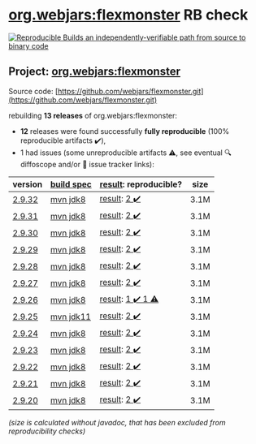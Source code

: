 [org.webjars:flexmonster](https://search.maven.org/artifact/org.webjars/flexmonster/) RB check
=======

[![Reproducible Builds](https://reproducible-builds.org/images/logos/rb.svg) an independently-verifiable path from source to binary code](https://reproducible-builds.org/)

## Project: [org.webjars:flexmonster](https://search.maven.org/artifact/org.webjars/flexmonster/)

Source code: [https://github.com/webjars/flexmonster.git](https://github.com/webjars/flexmonster.git)

rebuilding **13 releases** of org.webjars:flexmonster:
- **12** releases were found successfully **fully reproducible** (100% reproducible artifacts :heavy_check_mark:),
- 1 had issues (some unreproducible artifacts :warning:, see eventual :mag: diffoscope and/or :memo: issue tracker links):

| version | [build spec](/BUILDSPEC.md) | [result](https://reproducible-builds.org/docs/jvm/): reproducible? | size |
| -- | --------- | ------ | -- |
| [2.9.32](https://search.maven.org/artifact/org.webjars/flexmonster/2.9.32/pom) | [mvn jdk8](flexmonster-2.9.32.buildspec) | [result](flexmonster-2.9.32.buildinfo): [2 :heavy_check_mark: ](flexmonster-2.9.32.buildcompare) | 3.1M |
| [2.9.31](https://search.maven.org/artifact/org.webjars/flexmonster/2.9.31/pom) | [mvn jdk8](flexmonster-2.9.31.buildspec) | [result](flexmonster-2.9.31.buildinfo): [2 :heavy_check_mark: ](flexmonster-2.9.31.buildcompare) | 3.1M |
| [2.9.30](https://search.maven.org/artifact/org.webjars/flexmonster/2.9.30/pom) | [mvn jdk8](flexmonster-2.9.30.buildspec) | [result](flexmonster-2.9.30.buildinfo): [2 :heavy_check_mark: ](flexmonster-2.9.30.buildcompare) | 3.1M |
| [2.9.29](https://search.maven.org/artifact/org.webjars/flexmonster/2.9.29/pom) | [mvn jdk8](flexmonster-2.9.29.buildspec) | [result](flexmonster-2.9.29.buildinfo): [2 :heavy_check_mark: ](flexmonster-2.9.29.buildcompare) | 3.1M |
| [2.9.28](https://search.maven.org/artifact/org.webjars/flexmonster/2.9.28/pom) | [mvn jdk8](flexmonster-2.9.28.buildspec) | [result](flexmonster-2.9.28.buildinfo): [2 :heavy_check_mark: ](flexmonster-2.9.28.buildcompare) | 3.1M |
| [2.9.27](https://search.maven.org/artifact/org.webjars/flexmonster/2.9.27/pom) | [mvn jdk8](flexmonster-2.9.27.buildspec) | [result](flexmonster-2.9.27.buildinfo): [2 :heavy_check_mark: ](flexmonster-2.9.27.buildcompare) | 3.1M |
| [2.9.26](https://search.maven.org/artifact/org.webjars/flexmonster/2.9.26/pom) | [mvn jdk8](flexmonster-2.9.26.buildspec) | [result](flexmonster-2.9.26.buildinfo): [1 :heavy_check_mark:  1 :warning:](flexmonster-2.9.26.buildcompare) | 3.1M |
| [2.9.25](https://search.maven.org/artifact/org.webjars/flexmonster/2.9.25/pom) | [mvn jdk11](flexmonster-2.9.25.buildspec) | [result](flexmonster-2.9.25.buildinfo): [2 :heavy_check_mark: ](flexmonster-2.9.25.buildcompare) | 3.1M |
| [2.9.24](https://search.maven.org/artifact/org.webjars/flexmonster/2.9.24/pom) | [mvn jdk8](flexmonster-2.9.24.buildspec) | [result](flexmonster-2.9.24.buildinfo): [2 :heavy_check_mark: ](flexmonster-2.9.24.buildcompare) | 3.1M |
| [2.9.23](https://search.maven.org/artifact/org.webjars/flexmonster/2.9.23/pom) | [mvn jdk8](flexmonster-2.9.23.buildspec) | [result](flexmonster-2.9.23.buildinfo): [2 :heavy_check_mark: ](flexmonster-2.9.23.buildcompare) | 3.1M |
| [2.9.22](https://search.maven.org/artifact/org.webjars/flexmonster/2.9.22/pom) | [mvn jdk8](flexmonster-2.9.22.buildspec) | [result](flexmonster-2.9.22.buildinfo): [2 :heavy_check_mark: ](flexmonster-2.9.22.buildcompare) | 3.1M |
| [2.9.21](https://search.maven.org/artifact/org.webjars/flexmonster/2.9.21/pom) | [mvn jdk8](flexmonster-2.9.21.buildspec) | [result](flexmonster-2.9.21.buildinfo): [2 :heavy_check_mark: ](flexmonster-2.9.21.buildcompare) | 3.1M |
| [2.9.20](https://search.maven.org/artifact/org.webjars/flexmonster/2.9.20/pom) | [mvn jdk8](flexmonster-2.9.20.buildspec) | [result](flexmonster-2.9.20.buildinfo): [2 :heavy_check_mark: ](flexmonster-2.9.20.buildcompare) | 3.1M |

<i>(size is calculated without javadoc, that has been excluded from reproducibility checks)</i>
